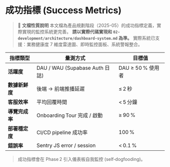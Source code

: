 # 成功指標 (Success Metrics)

> 📌 **文檔性質說明**
> 本文檔為產品規劃階段（2025-05）的成功指標定義，實際實現的監控系統更完善。
> **請以實際代碼實現和 `02-development/architecture/dashboard-system.md` 為準。**
> 實際系統已支援：業務健康度 7 維度雷達圖、即時監控面板、系統警報整合。

| 指標類型 | 量測方式 | 目標值 |
|----------|----------|--------|
| **活躍度** | DAU / WAU (Supabase Auth 日誌) | DAU ≥ 50 % 使用者 |
| **數據新鮮度** | 後端 → 前端推播延遲 | ≤ 2 秒 |
| **客服效率** | 平均回覆時間 | < 5 分鐘 |
| **導覽完成率** | Onboarding Tour 完成 / 啟動 | ≥ 90 % |
| **部署穩定度** | CI/CD pipeline 成功率 | 100 % |
| **錯誤率** | Sentry JS error / session | < 0.1 % |

> 成功指標會在 Phase 2 引入儀表板自我監控 (self‑dogfooding)。
